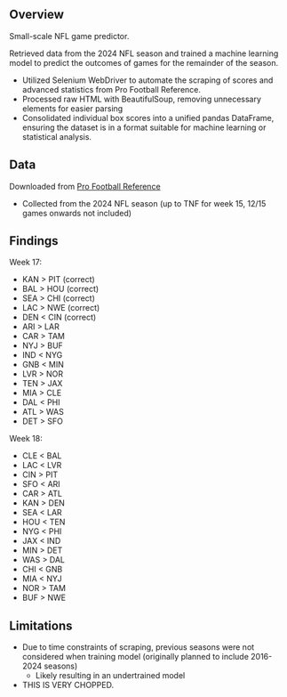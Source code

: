 ## Overview
Small-scale NFL game predictor.  

Retrieved data from the 2024 NFL season and trained a machine learning model to predict the outcomes of games for the remainder of the season.
* Utilized Selenium WebDriver to automate the scraping of scores and advanced statistics from Pro Football Reference.
* Processed raw HTML with BeautifulSoup, removing unnecessary elements for easier parsing
* Consolidated individual box scores into a unified pandas DataFrame, ensuring the dataset is in a format suitable for machine learning or statistical analysis.

## Data
Downloaded from [Pro Football Reference](https://www.pro-football-reference.com/)  
* Collected from the 2024 NFL season (up to TNF for week 15, 12/15 games onwards not included)

## Findings
Week 17:
* KAN > PIT (correct)
* BAL > HOU (correct)
* SEA > CHI (correct)
* LAC > NWE (correct)
* DEN < CIN (correct)
* ARI > LAR
* CAR > TAM
* NYJ > BUF
* IND < NYG
* GNB < MIN
* LVR > NOR
* TEN > JAX
* MIA > CLE
* DAL < PHI
* ATL > WAS
* DET > SFO

Week 18:
* CLE < BAL
* LAC < LVR
* CIN > PIT
* SFO < ARI
* CAR > ATL
* KAN > DEN
* SEA < LAR
* HOU < TEN
* NYG < PHI
* JAX < IND
* MIN > DET
* WAS > DAL
* CHI < GNB
* MIA < NYJ
* NOR > TAM
* BUF > NWE

## Limitations
* Due to time constraints of scraping, previous seasons were not considered when training model (originally planned to include 2016-2024 seasons)
    * Likely resulting in an undertrained model
* THIS IS VERY CHOPPED.
